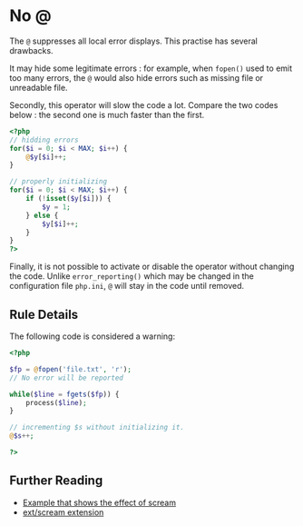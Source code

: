 <!-- Good Practices -->
# No @

The `@` suppresses all local error displays. This practise has several drawbacks.

It may hide some legitimate errors : for example, when `fopen()` used to emit too many errors, the `@` would also hide errors such as missing file or unreadable file. 

Secondly, this operator will slow the code a lot. Compare the two codes below : the second one is much faster than the first. 

```php
<?php
// hidding errors
for($i = 0; $i < MAX; $i++) {
    @$y[$i]++;
}

// properly initializing 
for($i = 0; $i < MAX; $i++) {
    if (!isset($y[$i])) {
        $y = 1;
    } else {
        $y[$i]++;
    }
}
?>
```

Finally, it is not possible to activate or disable the operator without changing the code. Unlike `error_reporting()` which may be changed in the configuration file `php.ini`, `@` will stay in the code until removed. 

## Rule Details

The following code is considered a warning:

```php
<?php

$fp = @fopen('file.txt', 'r');
// No error will be reported

while($line = fgets($fp)) {
	process($line);
}

// incrementing $s without initializing it.
@$s++;

?>
```

<!--
## When Not To Use It
Never

-->
## Further Reading 

* [Example that shows the effect of scream](http://php.net/manual/en/scream.examples-simple.php)
* [ext/scream extension](http://pecl.php.net/package/scream)
